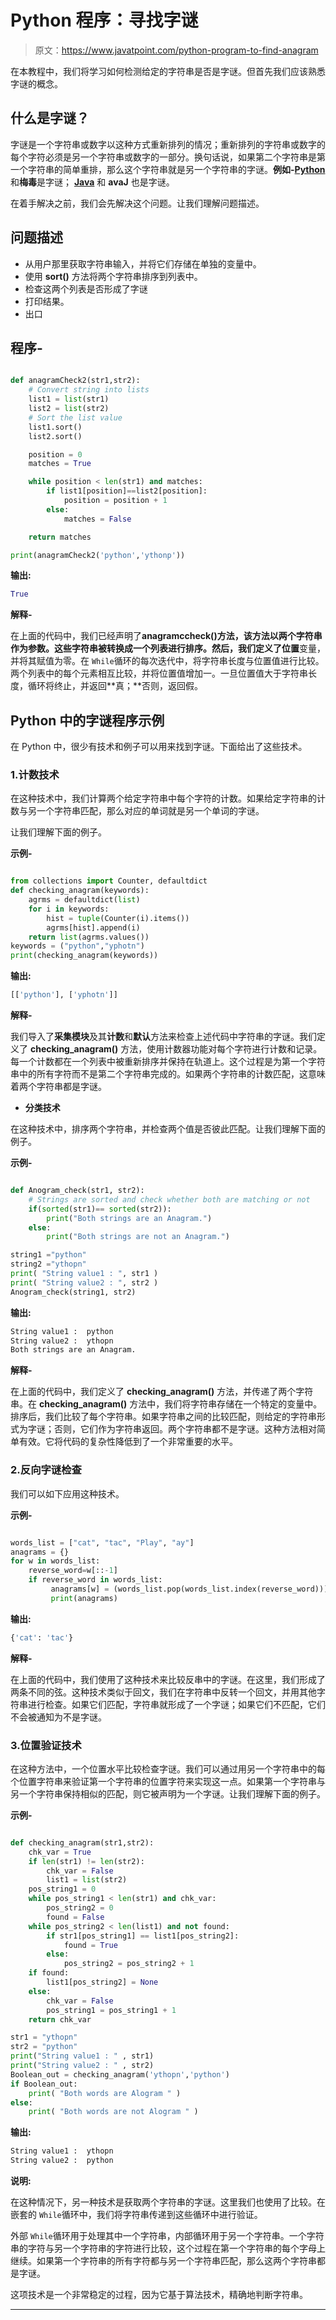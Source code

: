 # Python 程序：寻找字谜

> 原文：<https://www.javatpoint.com/python-program-to-find-anagram>

在本教程中，我们将学习如何检测给定的字符串是否是字谜。但首先我们应该熟悉字谜的概念。

## 什么是字谜？

字谜是一个字符串或数字以这种方式重新排列的情况；重新排列的字符串或数字的每个字符必须是另一个字符串或数字的一部分。换句话说，如果第二个字符串是第一个字符串的简单重排，那么这个字符串就是另一个字符串的字谜。**例如-**[**Python**](https://www.javatpoint.com/python-tutorial) 和**梅毒**是字谜； [**Java**](https://www.javatpoint.com/java-tutorial) 和 **avaJ** 也是字谜。

在着手解决之前，我们会先解决这个问题。让我们理解问题描述。

## 问题描述

*   从用户那里获取字符串输入，并将它们存储在单独的变量中。
*   使用 **sort()** 方法将两个字符串排序到列表中。
*   检查这两个列表是否形成了字谜
*   打印结果。
*   出口

## 程序-

```py

def anagramCheck2(str1,str2):
    # Convert string into lists
    list1 = list(str1)
    list2 = list(str2)
    # Sort the list value
    list1.sort()
    list2.sort()

    position = 0
    matches = True

    while position < len(str1) and matches:
        if list1[position]==list2[position]:
            position = position + 1
        else:
            matches = False

    return matches

print(anagramCheck2('python','ythonp'))

```

**输出:**

```py
True

```

**解释-**

在上面的代码中，我们已经声明了**anagramccheck()**方法，该方法以两个字符串作为参数。这些字符串被转换成一个列表进行排序。然后，我们定义了**位置**变量，并将其赋值为零。在 `While`循环的每次迭代中，将字符串长度与位置值进行比较。两个列表中的每个元素相互比较，并将位置值增加一。一旦位置值大于字符串长度，循环将终止，并返回**真；**否则，返回假。

## Python 中的字谜程序示例

在 Python 中，很少有技术和例子可以用来找到字谜。下面给出了这些技术。

### 1.计数技术

在这种技术中，我们计算两个给定字符串中每个字符的计数。如果给定字符串的计数与另一个字符串匹配，那么对应的单词就是另一个单词的字谜。

让我们理解下面的例子。

**示例-**

```py

from collections import Counter, defaultdict
def checking_anagram(keywords):
    agrms = defaultdict(list)
    for i in keywords:
        hist = tuple(Counter(i).items())
        agrms[hist].append(i)
    return list(agrms.values())
keywords = ("python","yphotn")
print(checking_anagram(keywords))

```

**输出:**

```py
[['python'], ['yphotn']]

```

**解释-**

我们导入了**采集模块**及其**计数**和**默认**方法来检查上述代码中字符串的字谜。我们定义了 **checking_anagram()** 方法，使用计数器功能对每个字符进行计数和记录。每一个计数都在一个列表中被重新排序并保持在轨道上。这个过程是为第一个字符串中的所有字符而不是第二个字符串完成的。如果两个字符串的计数匹配，这意味着两个字符串都是字谜。

*   **分类技术**

在这种技术中，排序两个字符串，并检查两个值是否彼此匹配。让我们理解下面的例子。

**示例-**

```py

def Anogram_check(str1, str2):
    # Strings are sorted and check whether both are matching or not
    if(sorted(str1)== sorted(str2)):
        print("Both strings are an Anagram.")
    else:
        print("Both strings are not an Anagram.")

string1 ="python"
string2 ="ythopn"
print( "String value1 : ", str1 )
print( "String value2 : ", str2 )
Anogram_check(string1, str2)

```

**输出:**

```py
String value1 :  python
String value2 :  ythopn
Both strings are an Anagram.

```

**解释-**

在上面的代码中，我们定义了 **checking_anagram()** 方法，并传递了两个字符串。在 **checking_anagram()** 方法中，我们将字符串存储在一个特定的变量中。排序后，我们比较了每个字符串。如果字符串之间的比较匹配，则给定的字符串形式为字谜；否则，它们作为字符串返回。两个字符串都不是字谜。这种方法相对简单有效。它将代码的复杂性降低到了一个非常重要的水平。

### 2.反向字谜检查

我们可以如下应用这种技术。

**示例-**

```py

words_list = ["cat", "tac", "Play", "ay"]
anagrams = {}
for w in words_list:
    reverse_word=w[::-1]
    if reverse_word in words_list:
         anagrams[w] = (words_list.pop(words_list.index(reverse_word)))
         print(anagrams)

```

**输出:**

```py
{'cat': 'tac'}

```

**解释-**

在上面的代码中，我们使用了这种技术来比较反串中的字谜。在这里，我们形成了两条不同的弦。这种技术类似于回文，我们在字符串中反转一个回文，并用其他字符串进行检查。如果它们匹配，字符串就形成了一个字谜；如果它们不匹配，它们不会被通知为不是字谜。

### 3.位置验证技术

在这种方法中，一个位置水平比较检查字谜。我们可以通过用另一个字符串中的每个位置字符串来验证第一个字符串的位置字符来实现这一点。如果第一个字符串与另一个字符串保持相似的匹配，则它被声明为一个字谜。让我们理解下面的例子。

**示例-**

```py

def checking_anagram(str1,str2):
    chk_var = True
    if len(str1) != len(str2):
        chk_var = False
        list1 = list(str2)
    pos_string1 = 0
    while pos_string1 < len(str1) and chk_var:
        pos_string2 = 0
        found = False
    while pos_string2 < len(list1) and not found:
        if str1[pos_string1] == list1[pos_string2]:
            found = True
        else:
            pos_string2 = pos_string2 + 1
    if found:
        list1[pos_string2] = None
    else:
        chk_var = False
        pos_string1 = pos_string1 + 1
    return chk_var

str1 = "ythopn"
str2 = "python"
print("String value1 : " , str1)
print("String value2 : " , str2)
Boolean_out = checking_anagram('ythopn','python')
if Boolean_out:
    print( "Both words are Alogram " )
else:
    print( "Both words are not Alogram " )

```

**输出:**

```py
String value1 :  ythopn
String value2 :  python

```

**说明:**

在这种情况下，另一种技术是获取两个字符串的字谜。这里我们也使用了比较。在嵌套的 `While`循环中，我们将字符串传递到这些循环中进行验证。

外部 `While`循环用于处理其中一个字符串，内部循环用于另一个字符串。一个字符串的字符与另一个字符串的字符进行比较，这个过程在第一个字符串的每个字母上继续。如果第一个字符串的所有字符都与另一个字符串匹配，那么这两个字符串都是字谜。

这项技术是一个非常稳定的过程，因为它基于算法技术，精确地判断字符串。

* * *